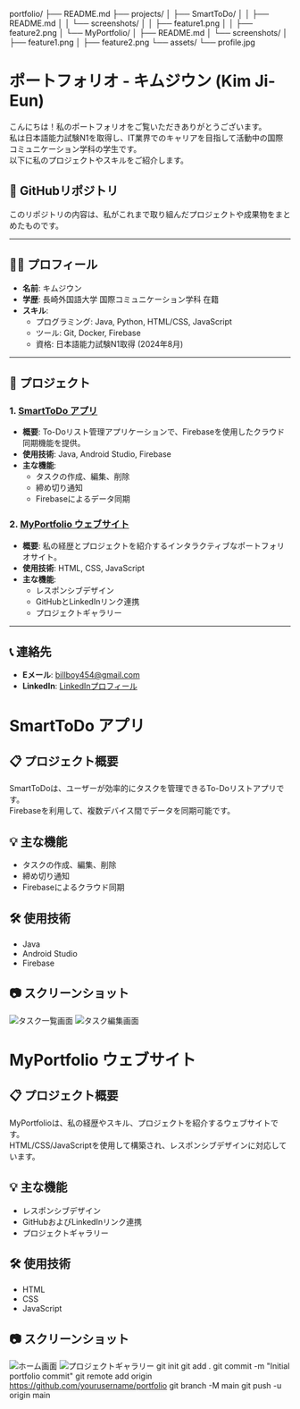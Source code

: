 
portfolio/
├── README.md
├── projects/
│   ├── SmartToDo/
│   │   ├── README.md
│   │   └── screenshots/
│   │       ├── feature1.png
│   │       ├── feature2.png
│   └── MyPortfolio/
│       ├── README.md
│       └── screenshots/
│           ├── feature1.png
│           ├── feature2.png
└── assets/
    └── profile.jpg
# ポートフォリオ - キムジウン (Kim Ji-Eun)

こんにちは！私のポートフォリオをご覧いただきありがとうございます。  
私は日本語能力試験N1を取得し、IT業界でのキャリアを目指して活動中の国際コミュニケーション学科の学生です。  
以下に私のプロジェクトやスキルをご紹介します。

## 🔗 GitHubリポジトリ
このリポジトリの内容は、私がこれまで取り組んだプロジェクトや成果物をまとめたものです。

---

## 🧑‍💻 プロフィール
- **名前**: キムジウン
- **学歴**: 長崎外国語大学 国際コミュニケーション学科 在籍
- **スキル**:
  - プログラミング: Java, Python, HTML/CSS, JavaScript
  - ツール: Git, Docker, Firebase
  - 資格: 日本語能力試験N1取得 (2024年8月)

---

## 📂 プロジェクト
### 1. [SmartToDo アプリ](projects/SmartToDo/README.md)
- **概要**: To-Doリスト管理アプリケーションで、Firebaseを使用したクラウド同期機能を提供。
- **使用技術**: Java, Android Studio, Firebase
- **主な機能**:
  - タスクの作成、編集、削除
  - 締め切り通知
  - Firebaseによるデータ同期

### 2. [MyPortfolio ウェブサイト](projects/MyPortfolio/README.md)
- **概要**: 私の経歴とプロジェクトを紹介するインタラクティブなポートフォリオサイト。
- **使用技術**: HTML, CSS, JavaScript
- **主な機能**:
  - レスポンシブデザイン
  - GitHubとLinkedInリンク連携
  - プロジェクトギャラリー

---

## 📞 連絡先
- **Eメール**: billboy454@gmail.com
- **LinkedIn**: [LinkedInプロフィール](https://linkedin.com/in/yourusername)
# SmartToDo アプリ

## 📋 プロジェクト概要
SmartToDoは、ユーザーが効率的にタスクを管理できるTo-Doリストアプリです。  
Firebaseを利用して、複数デバイス間でデータを同期可能です。

## 💡 主な機能
- タスクの作成、編集、削除
- 締め切り通知
- Firebaseによるクラウド同期

## 🛠️ 使用技術
- Java
- Android Studio
- Firebase

## 📷 スクリーンショット
![タスク一覧画面](screenshots/feature1.png)
![タスク編集画面](screenshots/feature2.png)
# MyPortfolio ウェブサイト

## 📋 プロジェクト概要
MyPortfolioは、私の経歴やスキル、プロジェクトを紹介するウェブサイトです。  
HTML/CSS/JavaScriptを使用して構築され、レスポンシブデザインに対応しています。

## 💡 主な機能
- レスポンシブデザイン
- GitHubおよびLinkedInリンク連携
- プロジェクトギャラリー

## 🛠️ 使用技術
- HTML
- CSS
- JavaScript

## 📷 スクリーンショット
![ホーム画面](screenshots/feature1.png)
![プロジェクトギャラリー](screenshots/feature2.png)
git init
git add .
git commit -m "Initial portfolio commit"
git remote add origin https://github.com/yourusername/portfolio
git branch -M main
git push -u origin main


